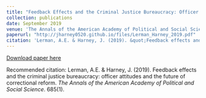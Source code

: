 ```yaml
---
title: "Feedback Effects and the Criminal Justice Bureaucracy: Officer Attitudes and the Future of Correctional Reform"
collection: publications
date: September 2019
venue: 'The Annals of the American Academy of Political and Social Science 1'
paperurl: "http://jharney0520.github.io/files/Lerman_Harney_2019.pdf"
citation: 'Lerman, A.E. & Harney, J. (2019). &quot;Feedback effects and the criminal justice bureaucracy: officer attitudes and the future of correctional reform.&quot; <i>The Annals of the American Academy of Political and Social Science</i>. 685(1).'
---
```


[Download paper here](http://jharney0520.github.io/files/Lerman_Harney_2019.pdf)

Recommended citation: Lerman, A.E. & Harney, J. (2019). Feedback effects and the criminal justice bureaucracy: officer attitudes and the future of correctional reform. <i>The Annals of the American Academy of Political and Social Science</i>. 685(1).
